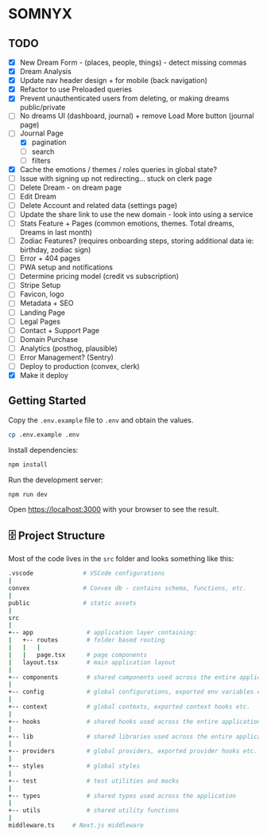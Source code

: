 # SOMNYX

## TODO

- [x] New Dream Form - (places, people, things) - detect missing commas
- [x] Dream Analysis
- [x] Update nav header design + for mobile (back navigation)
- [x] Refactor to use Preloaded queries
- [x] Prevent unauthenticated users from deleting, or making dreams public/private
- [ ] No dreams UI (dashboard, journal) + remove Load More button (journal page)
- [ ] Journal Page
  - [x] pagination
  - [ ] search
  - [ ] filters
- [x] Cache the emotions / themes / roles queries in global state?
- [ ] Issue with signing up not redirecting... stuck on clerk page
- [ ] Delete Dream - on dream page
- [ ] Edit Dream
- [ ] Delete Account and related data (settings page)
- [ ] Update the share link to use the new domain - look into using a service
- [ ] Stats Feature + Pages (common emotions, themes. Total dreams, Dreams in last month)
- [ ] Zodiac Features? (requires onboarding steps, storing additional data ie: birthday, zodiac sign)
- [ ] Error + 404 pages
- [ ] PWA setup and notifications
- [ ] Determine pricing model (credit vs subscription)
- [ ] Stripe Setup
- [ ] Favicon, logo
- [ ] Metadata + SEO
- [ ] Landing Page
- [ ] Legal Pages
- [ ] Contact + Support Page
- [ ] Domain Purchase
- [ ] Analytics (posthog, plausible)
- [ ] Error Management? (Sentry)
- [ ] Deploy to production (convex, clerk)
- [x] Make it deploy

## Getting Started

Copy the `.env.example` file to `.env` and obtain the values.

```bash
cp .env.example .env
```

Install dependencies:

```bash
npm install
```

Run the development server:

```bash
npm run dev
```

Open [https://localhost:3000](https://localhost:3000) with your browser to see the result.

## 🗄️ Project Structure

Most of the code lives in the `src` folder and looks something like this:

```sh
.vscode              # VSCode configurations
|
convex               # Convex db - contains schema, functions, etc.
|
public               # static assets
|
src
|
+-- app               # application layer containing:
|   +-- routes        # folder based routing
|   |   |
|   |   page.tsx      # page components
|   layout.tsx        # main application layout
|
+-- components        # shared components used across the entire application
|
+-- config            # global configurations, exported env variables etc.
|
+-- context           # global contexts, exported context hooks etc.
|
+-- hooks             # shared hooks used across the entire application
|
+-- lib               # shared libraries used across the entire application
|
+-- providers         # global providers, exported provider hooks etc.
|
+-- styles            # global styles
|
+-- test              # test utilities and mocks
|
+-- types             # shared types used across the application
|
+-- utils             # shared utility functions
|
middleware.ts     # Next.js middleware
```
